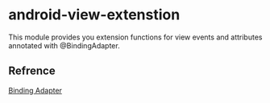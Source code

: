 # android-view-extenstion
This module provides you extension functions for view events and attributes annotated with @BindingAdapter.


## Refrence
[Binding Adapter](https://developer.android.com/topic/libraries/data-binding/binding-adapters)

